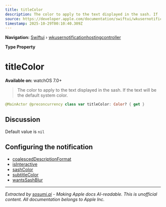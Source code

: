 ```yaml
---
title: titleColor
description: The color to apply to the text displayed in the sash. If  the text will be the default system color.
source: https://developer.apple.com/documentation/swiftui/wkusernotificationhostingcontroller/titlecolor
timestamp: 2025-10-29T00:10:40.309Z
---
```


**Navigation:** [Swiftui](/documentation/swiftui) › [wkusernotificationhostingcontroller](/documentation/swiftui/wkusernotificationhostingcontroller)

**Type Property**

# titleColor

**Available on:** watchOS 7.0+

> The color to apply to the text displayed in the sash. If  the text will be the default system color.

```swift
@MainActor @preconcurrency class var titleColor: Color? { get }
```

## Discussion

Default value is `nil`

## Configuring the notification

- [coalescedDescriptionFormat](/documentation/swiftui/wkusernotificationhostingcontroller/coalesceddescriptionformat)
- [isInteractive](/documentation/swiftui/wkusernotificationhostingcontroller/isinteractive)
- [sashColor](/documentation/swiftui/wkusernotificationhostingcontroller/sashcolor)
- [subtitleColor](/documentation/swiftui/wkusernotificationhostingcontroller/subtitlecolor)
- [wantsSashBlur](/documentation/swiftui/wkusernotificationhostingcontroller/wantssashblur)

---

*Extracted by [sosumi.ai](https://sosumi.ai) - Making Apple docs AI-readable.*
*This is unofficial content. All documentation belongs to Apple Inc.*
